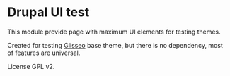# Drupal UI test

This module provide page with maximum UI elements for testing themes.

Created for testing [Glisseo](https://github.com/Niklan/Glisseo) base theme, but there is no dependency, most of features
are universal.


License GPL v2.